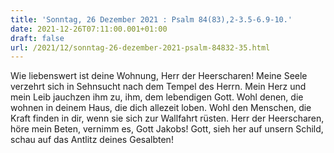 ```yaml
---
title: 'Sonntag, 26 Dezember 2021 : Psalm 84(83),2-3.5-6.9-10.'
date: 2021-12-26T07:11:00.001+01:00
draft: false
url: /2021/12/sonntag-26-dezember-2021-psalm-84832-35.html
---
```


Wie liebenswert ist deine Wohnung, Herr der Heerscharen! Meine Seele verzehrt sich in Sehnsucht nach dem Tempel des Herrn. Mein Herz und mein Leib jauchzen ihm zu, ihm, dem lebendigen Gott. Wohl denen, die wohnen in deinem Haus, die dich allezeit loben. Wohl den Menschen, die Kraft finden in dir, wenn sie sich zur Wallfahrt rüsten. Herr der Heerscharen, höre mein Beten, vernimm es, Gott Jakobs! Gott, sieh her auf unsern Schild, schau auf das Antlitz deines Gesalbten!